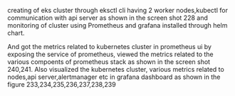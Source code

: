 creating of eks cluster through eksctl cli having 2 worker nodes,kubectl for communication with api server as shown in the screen shot 228 and monitoring of cluster using Prometheus and grafana installed through helm chart.

And got the metrics related to kubernetes cluster in prometheus ui by exposing the service of prometheus, viewed the metrics related to the various compoents of prometheus stack as shown in the screen shot 240,241.
Also visualized the kubernetes cluster, various metrics related to nodes,api server,alertmanager etc in grafana dashboard as shown in the figure 233,234,235,236,237,238,239